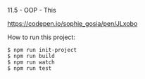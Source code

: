 11.5 - OOP - This

https://codepen.io/sophie_gosia/pen/JLxobo

How to run this project: 

    $ npm run init-project 
    $ npm run build
    $ npm run watch
    $ npm run test 
